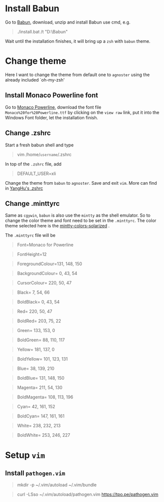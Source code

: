 # Install Babun
Go to [Babun](http://babun.github.io/), download, unzip and install Babun use cmd, e.g. 

> ./install.bat /t "D:\Babun"

Wait until the installation finishes, it will bring up a `zsh` with `babun` theme.

# Change theme
Here I want to change the theme from default one to `agnoster` using the already included `oh-my-zsh'

## Install Monaco Powerline font
Go to [Monaco Powerline](https://gist.github.com/kevinis/c788f85a654b2d7581d8), download the font file `Monaco%20for%20Powerline.ttf` by clicking on the `view raw` link, put it into the Windows Font folder, let the installation finish.

## Change .zshrc
Start a fresh babun shell and type

> vim /home/`username`/.zshrc

In top of the `.zshrc` file, add

> DEFAULT_USER=xli

Change the theme from `babun` to `agnoster`. Save and exit `vim`. More can find in [YangHu's .zshrc](https://github.com/yanghu/dotfiles/blob/master/.zshrc)

## Change .minttyrc
Same as `cgywin`, `babun` is also use the `mintty` as the shell emulator. So to change the color theme and font need to be set in the `.minttyrc`. The color theme selected here is the [mintty-colors-solarized](https://github.com/mavnn/mintty-colors-solarized) .

The `.minttyrc` file will be

> Font=Monaco for Powerline

> FontHeight=12

> ForegroundColour=131, 148, 150

> BackgroundColour=  0,  43,  54

> CursorColour=    220,  50,  47

> Black=             7,  54,  66

> BoldBlack=         0,  43,  54

> Red=             220,  50,  47

> BoldRed=         203,  75,  22

> Green=           133, 153,   0

> BoldGreen=        88, 110, 117

> Yellow=          181, 137,   0

> BoldYellow=      101, 123, 131

> Blue=             38, 139, 210

> BoldBlue=        131, 148, 150

> Magenta=         211,  54, 130

> BoldMagenta=     108, 113, 196

> Cyan=             42, 161, 152

> BoldCyan=        147, 161, 161

> White=           238, 232, 213

> BoldWhite=       253, 246, 227


# Setup `vim`

## Install `pathogen.vim` 

> mkdir -p ~/.vim/autoload ~/.vim/bundle

> curl -LSso ~/.vim/autoload/pathogen.vim https://tpo.pe/pathogen.vim

